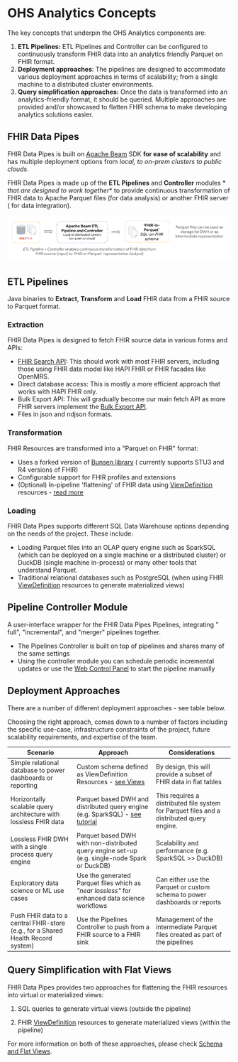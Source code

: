 # OHS Analytics Concepts

The key concepts that underpin the OHS Analytics components are:

1. **ETL Pipelines:** ETL Pipelines and Controller can be configured to
   continuously transform FHIR data into an analytics friendly Parquet on FHIR
   format.
2. **Deployment approaches**: The pipelines are designed to accommodate various
   deployment approaches in terms of scalability; from a single machine to a
   distributed cluster environments.
3. **Query simplification approaches:** Once the data is transformed into an
   analytics-friendly format, it should be queried. Multiple approaches are
   provided and/or showcased to flatten FHIR schema to make developing analytics
   solutions easier.

## FHIR Data Pipes

FHIR Data Pipes is built on [Apache Beam](https://beam.apache.org/) SDK **for
ease of scalability** and has multiple deployment options from _local, to
on-prem clusters to public clouds_.

FHIR Data Pipes is made up of the **ETL Pipelines** and **Controller** modules *
*that are designed to work together** to provide continuous transformation of
FHIR data to Apache Parquet files (for data analysis) or another FHIR server (
for data integration).

![FHIR Data Pipes Transform Step Image](../images/ETL_FHIR_to_Parquet.png)

## ETL Pipelines

Java binaries to **Extract**, **Transform** and **Load** FHIR data from a FHIR
source to Parquet format.

### Extraction

FHIR Data Pipes is designed to fetch FHIR source data in various forms and APIs:

* [FHIR Search API](https://www.hl7.org/fhir/search.html): This should work with
  most FHIR
  servers, including those using FHIR data model like HAPI FHIR or FHIR facades
  like OpenMRS.
* Direct database access: This is mostly a more efficient approach that works
  with HAPI FHIR only.
* Bulk Export API: This will gradually become our main fetch API as more FHIR
  servers implement
  the [Bulk Export API](https://build.fhir.org/ig/HL7/bulk-data/export.html).
* Files in json and ndjson formats.

### Transformation

FHIR Resources are transformed into a "Parquet on FHIR" format:

* Uses a forked version
  of [Bunsen library](https://github.com/google/fhir-data-pipes/tree/master/bunsen) (
  currently supports STU3 and R4 versions of FHIR)
* Configurable support for FHIR profiles and extensions
* (Optional) In-pipeline 'flattening' of FHIR data
  using [ViewDefinition](https://build.fhir.org/ig/FHIR/sql-on-fhir-v2/StructureDefinition-ViewDefinition.html)
  resources - [read more](../views#viewdefinition-resource)

### Loading

FHIR Data Pipes supports different SQL Data Warehouse options depending on the
needs of the project. These include:

* Loading Parquet files into an OLAP query engine such as SparkSQL (which can be
  deployed on a single machine or a distributed cluster) or DuckDB (single
  machine in-process) or many other tools that understand Parquet.
* Traditional relational databases such as PostgreSQL (when using
  FHIR [ViewDefinition](https://build.fhir.org/ig/FHIR/sql-on-fhir-v2/StructureDefinition-ViewDefinition.html)
  resources to generate materialized views)

## Pipeline Controller Module

A user-interface wrapper for the FHIR Data Pipes Pipelines, integrating "
full", "incremental", and "merger" pipelines together.

* The Pipelines Controller is built on top of pipelines and shares many of the
  same settings
* Using the controller module you can schedule periodic incremental updates or
  use the [Web Control Panel](../../additional/#web-control-panel) to start the
  pipeline
  manually

## Deployment Approaches

There are a number of different deployment approaches - see table below.

Choosing the right approach, comes down to a number of factors including the
specific use-case, infrastructure constraints of the project, future scalability
requirements, and expertise of the team.

| Scenario                                                                         | Approach                                                                                                        | Considerations                                                                            |
|----------------------------------------------------------------------------------|-----------------------------------------------------------------------------------------------------------------|-------------------------------------------------------------------------------------------|
| Simple relational database to power dashboards or reporting                      | Custom schema defined as ViewDefinition Resources - [see Views](../views/#query-simplification)                 | By design, this will provide a subset of FHIR data in flat tables                         |
| Horizontally scalable query architecture with lossless FHIR data                 | Parquet based DWH and distributed query engine (e.g. SparkSQL) - [see tutorial](../../tutorials/add_dashboard/) | This requires a distributed file system for Parquet files and a distributed query engine. |
| Lossless FHIR DWH with a single process query engine                             | Parquet based DWH with non-distributed query engine set-up (e.g. single-node Spark or DuckDB)                   | Scalability and performance (e.g. SparkSQL >> DuckDB)                                     |
| Exploratory data science or ML use cases                                         | Use the generated Parquet files which as _"near lossless"_ for enhanced data science workflows                  | Can either use the Parquet or custom schema to power dashboards or reports                |
| Push FHIR data to a central FHIR-store (e.g., for a Shared Health Record system) | Use the Pipelines Controller to push from a FHIR source to a FHIR sink                                          | Management of the intermediate Parquet files created as part of the pipelines             | 

## Query Simplification with Flat Views

FHIR Data Pipes provides two approaches for flattening the FHIR resources into
virtual or materialized views:

1. SQL queries to generate virtual views (outside the pipeline)

2. FHIR [ViewDefinition](https://build.fhir.org/ig/FHIR/sql-on-fhir-v2/StructureDefinition-ViewDefinition.html)
resources to generate materialized views (within the pipeline)

For more information on both of these approaches, please
check [Schema and Flat Views](views.md).


